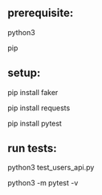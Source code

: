 ## prerequisite: 

python3

pip

## setup:
pip install faker

pip install requests

pip install pytest

## run tests:

python3 test_users_api.py

python3 -m pytest -v 
